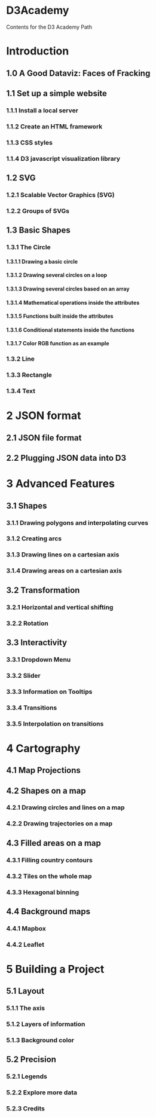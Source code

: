 # D3Academy
Contents for the D3 Academy Path

# Introduction
## 1.0 A Good Dataviz: Faces of Fracking
## 1.1 Set up a simple website
### 1.1.1 Install a local server
### 1.1.2 Create an HTML framework
### 1.1.3 CSS styles
### 1.1.4 D3 javascript visualization library
## 1.2 SVG
### 1.2.1 Scalable Vector Graphics (SVG)
### 1.2.2 Groups of SVGs
## 1.3 Basic Shapes
### 1.3.1 The Circle
#### 1.3.1.1 Drawing a basic circle
#### 1.3.1.2 Drawing several circles on a loop
#### 1.3.1.3 Drawing several circles based on an array
#### 1.3.1.4 Mathematical operations inside the attributes
#### 1.3.1.5 Functions built inside the attributes
#### 1.3.1.6 Conditional statements inside the functions
#### 1.3.1.7 Color RGB function as an example
### 1.3.2 Line
### 1.3.3 Rectangle
### 1.3.4 Text
# 2 JSON format 
## 2.1 JSON file format
## 2.2 Plugging JSON data into D3
# 3 Advanced Features
## 3.1 Shapes
### 3.1.1 Drawing polygons and interpolating curves
### 3.1.2 Creating arcs
### 3.1.3 Drawing lines on a cartesian axis
### 3.1.4 Drawing areas on a cartesian axis
## 3.2 Transformation
### 3.2.1 Horizontal and vertical shifting
### 3.2.2 Rotation
## 3.3 Interactivity
### 3.3.1 Dropdown Menu
### 3.3.2 Slider
### 3.3.3 Information on Tooltips
### 3.3.4 Transitions
### 3.3.5 Interpolation on transitions
# 4 Cartography
## 4.1 Map Projections
## 4.2 Shapes on a map
### 4.2.1 Drawing circles and lines on a map
### 4.2.2 Drawing trajectories on a map
## 4.3 Filled areas on a map 
### 4.3.1 Filling country contours
### 4.3.2 Tiles on the whole map
### 4.3.3 Hexagonal binning
## 4.4 Background maps
### 4.4.1 Mapbox
### 4.4.2 Leaflet
# 5 Building a Project
## 5.1 Layout 
### 5.1.1 The axis
### 5.1.2 Layers of information
### 5.1.3 Background color
## 5.2 Precision 
### 5.2.1 Legends
### 5.2.2 Explore more data
### 5.2.3 Credits
